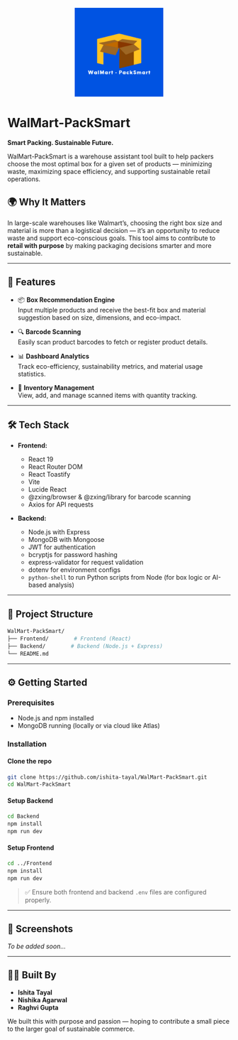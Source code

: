 <p align="center">
  <img src="Frontend/src/assets/logo.png" alt="WalMart-PackSmart Logo" width="200"/>
</p>

# WalMart-PackSmart

**Smart Packing. Sustainable Future.**

WalMart-PackSmart is a warehouse assistant tool built to help packers choose the most optimal box for a given set of products — minimizing waste, maximizing space efficiency, and supporting sustainable retail operations.

## 🌍 Why It Matters

In large-scale warehouses like Walmart’s, choosing the right box size and material is more than a logistical decision — it’s an opportunity to reduce waste and support eco-conscious goals. This tool aims to contribute to **retail with purpose** by making packaging decisions smarter and more sustainable.

---

## 🚀 Features

- 📦 **Box Recommendation Engine**  
  Input multiple products and receive the best-fit box and material suggestion based on size, dimensions, and eco-impact.

- 🔍 **Barcode Scanning**  
  Easily scan product barcodes to fetch or register product details.

- 📊 **Dashboard Analytics**  
  Track eco-efficiency, sustainability metrics, and material usage statistics.

- 🧾 **Inventory Management**  
  View, add, and manage scanned items with quantity tracking.

---

## 🛠 Tech Stack

- **Frontend:**  
  - React 19  
  - React Router DOM  
  - React Toastify  
  - Vite  
  - Lucide React  
  - @zxing/browser & @zxing/library for barcode scanning  
  - Axios for API requests  

- **Backend:**  
  - Node.js with Express  
  - MongoDB with Mongoose  
  - JWT for authentication  
  - bcryptjs for password hashing  
  - express-validator for request validation  
  - dotenv for environment configs  
  - `python-shell` to run Python scripts from Node (for box logic or AI-based analysis)

---

## 📂 Project Structure

```bash
WalMart-PackSmart/
├── Frontend/        # Frontend (React)
├── Backend/        # Backend (Node.js + Express)
└── README.md
```

---

## ⚙️ Getting Started

### Prerequisites

- Node.js and npm installed  
- MongoDB running (locally or via cloud like Atlas)

### Installation

#### Clone the repo

```bash
git clone https://github.com/ishita-tayal/WalMart-PackSmart.git
cd WalMart-PackSmart
```


#### Setup Backend

```bash
cd Backend
npm install
npm run dev
```

#### Setup Frontend

```bash
cd ../Frontend
npm install
npm run dev
```

> ✅ Ensure both frontend and backend `.env` files are configured properly.

---

## 📸 Screenshots

*To be added soon...*

---

## 👩‍💻 Built By

- **Ishita Tayal**  
- **Nishika Agarwal**  
- **Raghvi Gupta**

We built this with purpose and passion — hoping to contribute a small piece to the larger goal of sustainable commerce.
